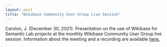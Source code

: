 ```yaml
---
layout: post
title: "Wikibase Community User Group Live Session"
---
```

Carslon, J. (December 30, 2021). Presentation on the use of Wikibase for Semantic Lab projects at the monthly Wikibase Community User Group live session. Information about the meeting and a recording are available [here.](https://meta.wikimedia.org/wiki/Wikibase_Community_User_Group/Meetings/2021-12-30)
